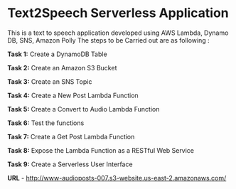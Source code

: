 # Text2Speech Serverless Application


This is a text to speech application developed using AWS Lambda, Dynamo DB, SNS, Amazon Polly
The steps to be Carried out are as following :


**Task 1:**     Create a DynamoDB Table

**Task 2:**     Create an Amazon S3 Bucket

**Task 3:**     Create an SNS Topic

**Task 4:**     Create a New Post Lambda Function

**Task 5:**     Create a Convert to Audio Lambda Function

**Task 6:**     Test the functions

**Task 7:**     Create a Get Post Lambda Function

**Task 8:**     Expose the Lambda Function as a RESTful Web Service

**Task 9:**     Create a Serverless User Interface




**URL** -  http://www-audioposts-007.s3-website.us-east-2.amazonaws.com/
